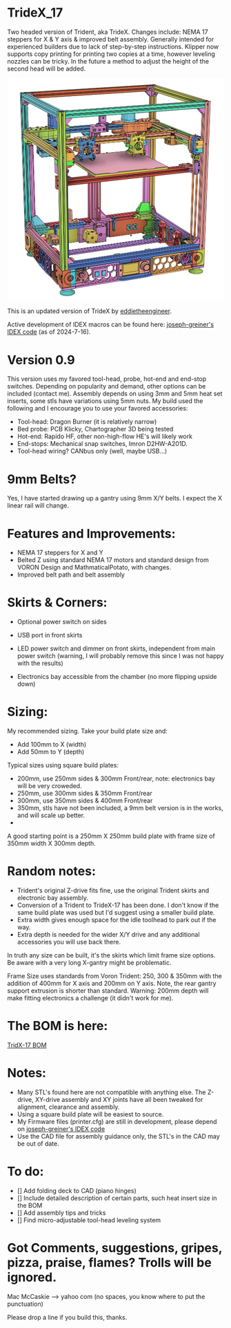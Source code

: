 # TrideX_17
Two headed version of Trident, aka TrideX. Changes include: NEMA 17 steppers for X & Y axis & improved belt assembly.  Generally intended for experienced builders due to lack of step-by-step instructions.  Klipper now supports copy printing for printing two copies at a time, however leveling nozzles can be tricky.  In the future a method to adjust the height of the second head will be added.

![Front View.](images/front%20left.png)

This is an updated version of TrideX by [eddietheengineer](https://github.com/FrankenVoron/Tridex).

Active development of IDEX macros can be found here: [joseph-greiner's IDEX code](https://github.com/joseph-greiner/tridex_mods/tree/main/printer_configuration)  (as of 2024-7-16).

# Version 0.9
This version uses my favored tool-head, probe, hot-end and end-stop switches.  Depending on popularity and demand, other options can be included (contact me).
Assembly depends on using 3mm and 5mm heat set inserts, some stls have variations using 5mm nuts.  My build used the following and I encourage you to use your favored accessories:
  - Tool-head: Dragon Burner (it is relatively narrow)
  - Bed probe: PCB Klicky, Chartographer 3D being tested
  - Hot-end: Rapido HF, other non-high-flow HE's will likely work
  - End-stops: Mechanical snap switches, Imron D2HW-A201D.
  - Tool-head wiring?  CANbus only (well, maybe USB...)

# 9mm Belts?
Yes, I have started drawing up a gantry using 9mm X/Y belts.  I expect the X linear rail will change.

# Features and Improvements:
  - NEMA 17 steppers for X and Y
  - Belted Z using standard NEMA 17 motors and standard design from VORON Design and MathmaticalPotato, with changes.
  - Improved belt path and belt assembly

# Skirts & Corners:
  - Optional power switch on sides
  - USB port in front skirts
  - LED power switch and dimmer on front skirts, independent from main power switch (warning, I will probably remove this since I was not happy with the results)

  - Electronics bay accessible from the chamber (no more flipping upside down)

# Sizing:
My recommended sizing.  Take your build plate size and:
  - Add 100mm to X (width)
  - Add 50mm to Y (depth)

Typical sizes using square build plates:
  - 200mm, use 250mm sides & 300mm Front/rear, note: electronics bay will be very croweded.
  - 250mm, use 300mm sides & 350mm Front/rear
  - 300mm, use 350mm sides & 400mm Front/rear
  - 350mm, stls have not been included, a 9mm belt version is in the works, and will scale up better.
  - 
A good starting point is a 250mm X 250mm build plate with frame size of 350mm width X 300mm depth.

# Random notes:
- Trident's original Z-drive fits fine, use the original Trident skirts and electronic bay assembly.
- Conversion of a Trident to TrideX-17 has been done. I don't know if the same build plate was used but I'd suggest using a smaller build plate.
- Extra width gives enough space for the idle toolhead to park out if the way.
- Extra depth is needed for the wider X/Y drive and any additional accessories you will use back there. 

In truth any size can be built, it's the skirts which limit frame size options.  Be aware with a very long X-gantry might be problematic.

Frame Size uses standards from Voron Trident: 250, 300 & 350mm with the addition of 400mm for X axis and 200mm on Y axis.  Note, the rear gantry support extrusion is shorter than standard.
Warning: 200mm depth will make fitting electronics a challenge (it didn't work for me).

# The BOM is here:
[TridX-17 BOM](https://docs.google.com/spreadsheets/d/e/2PACX-1vSPtPn4Brcn_vidSKCY5Uy1v6KD8oOBtxnAigVPllrFKF_peJibIDPYqSZS3NHdLf7wJWIKfuaN0-26/pubhtml)

# Notes:
  - Many STL's found here are not compatible with anything else.  The Z-drive, XY-drive assembly and XY joints have all been tweaked for alignment, clearance and assembly.
  - Using a square build plate will be easiest to source.
  - My Firmware files (printer.cfg) are still in development, please depend on [joseph-greiner's IDEX code](https://github.com/joseph-greiner/tridex_mods/tree/main/printer_configuration)
  - Use the CAD file for assembly guidance only, the STL's in the CAD may be out of date.

# To do:
- [] Add folding deck to CAD (piano hinges)
- [] Include detailed description of certain parts, such heat insert size in the BOM
- [] Add assembly tips and tricks
- [] Find micro-adjustable tool-head leveling system

# Got Comments, suggestions, gripes, pizza, praise, flames?  Trolls will be ignored.
Mac McCaskie --> yahoo com (no spaces, you know where to put the punctuation)

Please drop a line if you build this, thanks.
